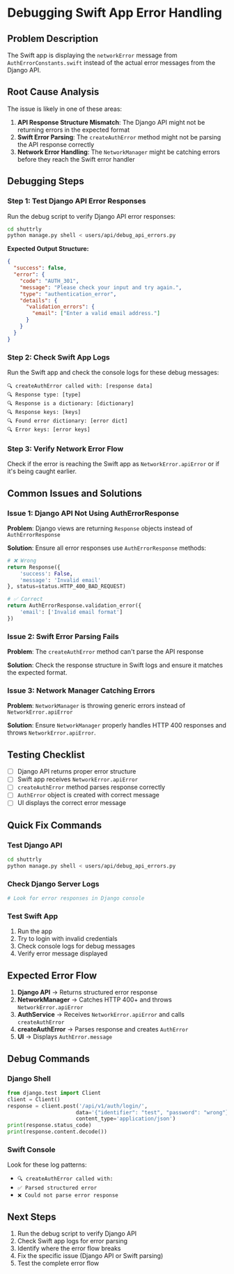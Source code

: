# Debugging Swift App Error Handling

## Problem Description

The Swift app is displaying the `networkError` message from `AuthErrorConstants.swift` instead of the actual error messages from the Django API.

## Root Cause Analysis

The issue is likely in one of these areas:

1. **API Response Structure Mismatch**: The Django API might not be returning errors in the expected format
2. **Swift Error Parsing**: The `createAuthError` method might not be parsing the API response correctly
3. **Network Error Handling**: The `NetworkManager` might be catching errors before they reach the Swift error handler

## Debugging Steps

### Step 1: Test Django API Error Responses

Run the debug script to verify Django API error responses:

```bash
cd shuttrly
python manage.py shell < users/api/debug_api_errors.py
```

**Expected Output Structure:**
```json
{
  "success": false,
  "error": {
    "code": "AUTH_301",
    "message": "Please check your input and try again.",
    "type": "authentication_error",
    "details": {
      "validation_errors": {
        "email": ["Enter a valid email address."]
      }
    }
  }
}
```

### Step 2: Check Swift App Logs

Run the Swift app and check the console logs for these debug messages:

```
🔍 createAuthError called with: [response data]
🔍 Response type: [type]
🔍 Response is a dictionary: [dictionary]
🔍 Response keys: [keys]
🔍 Found error dictionary: [error dict]
🔍 Error keys: [error keys]
```

### Step 3: Verify Network Error Flow

Check if the error is reaching the Swift app as `NetworkError.apiError` or if it's being caught earlier.

## Common Issues and Solutions

### Issue 1: Django API Not Using AuthErrorResponse

**Problem**: Django views are returning `Response` objects instead of `AuthErrorResponse`

**Solution**: Ensure all error responses use `AuthErrorResponse` methods:

```python
# ❌ Wrong
return Response({
    'success': False,
    'message': 'Invalid email'
}, status=status.HTTP_400_BAD_REQUEST)

# ✅ Correct
return AuthErrorResponse.validation_error({
    'email': ['Invalid email format']
})
```

### Issue 2: Swift Error Parsing Fails

**Problem**: The `createAuthError` method can't parse the API response

**Solution**: Check the response structure in Swift logs and ensure it matches the expected format.

### Issue 3: Network Manager Catching Errors

**Problem**: `NetworkManager` is throwing generic errors instead of `NetworkError.apiError`

**Solution**: Ensure `NetworkManager` properly handles HTTP 400 responses and throws `NetworkError.apiError`.

## Testing Checklist

- [ ] Django API returns proper error structure
- [ ] Swift app receives `NetworkError.apiError`
- [ ] `createAuthError` method parses response correctly
- [ ] `AuthError` object is created with correct message
- [ ] UI displays the correct error message

## Quick Fix Commands

### Test Django API
```bash
cd shuttrly
python manage.py shell < users/api/debug_api_errors.py
```

### Check Django Server Logs
```bash
# Look for error responses in Django console
```

### Test Swift App
1. Run the app
2. Try to login with invalid credentials
3. Check console logs for debug messages
4. Verify error message displayed

## Expected Error Flow

1. **Django API** → Returns structured error response
2. **NetworkManager** → Catches HTTP 400+ and throws `NetworkError.apiError`
3. **AuthService** → Receives `NetworkError.apiError` and calls `createAuthError`
4. **createAuthError** → Parses response and creates `AuthError`
5. **UI** → Displays `AuthError.message`

## Debug Commands

### Django Shell
```python
from django.test import Client
client = Client()
response = client.post('/api/v1/auth/login/', 
                      data='{"identifier": "test", "password": "wrong"}',
                      content_type='application/json')
print(response.status_code)
print(response.content.decode())
```

### Swift Console
Look for these log patterns:
- `🔍 createAuthError called with:`
- `✅ Parsed structured error`
- `❌ Could not parse error response`

## Next Steps

1. Run the debug script to verify Django API
2. Check Swift app logs for error parsing
3. Identify where the error flow breaks
4. Fix the specific issue (Django API or Swift parsing)
5. Test the complete error flow
